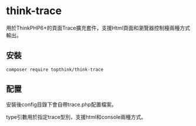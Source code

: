 # think-trace

用於ThinkPHP6+的頁面Trace擴充套件，支援Html頁面和瀏覽器控制檯兩種方式輸出。

## 安裝

~~~
composer require topthink/think-trace
~~~

## 配置

安裝後config目錄下會自帶trace.php配置檔案。

type引數用於指定trace型別，支援html和console兩種方式。